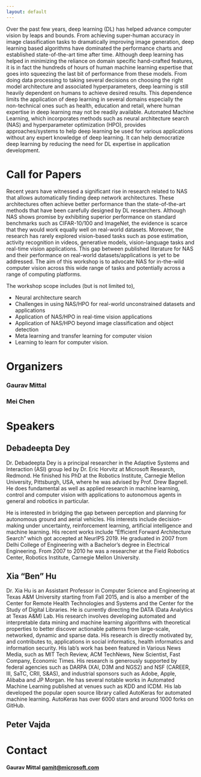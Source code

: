 ```yaml
---
layout: default
---
```


Over the past few years, deep learning (DL) has helped advance computer vision by leaps and bounds. From achieving super-human accuracy in image classification tasks to dramatically improving image generation, deep learning based algorithms have dominated the performance charts and established state-of-the-art time after time. Although deep learning has helped in minimizing the reliance on domain specific hand-crafted features, it is in fact the hundreds of hours of human machine learning expertise that goes into squeezing the last bit of performance from these models. From doing data processing to taking several decisions on choosing the right model architecture and associated hyperparameters, deep learning is still heavily dependent on humans to achieve desired results. This dependence limits the application of deep learning in several domains especially the non-technical ones such as health, education and retail, where human expertise in deep learning may not be readily available. Automated Machine Learning, which incorporates methods such as neural architecture search (NAS) and hyperparameter optimization (HPO), provides approaches/systems to help deep learning be used for various applications without any expert knowledge of deep learning. It can help democratize deep learning by reducing the need for DL expertise in application development. 

# Call for Papers

Recent years have witnessed a significant rise in research related to NAS that allows automatically finding deep network architectures. These architectures often achieve better performance than the state-of-the-art methods that have been carefully designed by DL researchers. Although NAS shows promise by exhibiting superior performance on standard benchmarks such as CIFAR-10/100 and ImageNet, the evidence is scarce that they would work equally well on real-world datasets. Moreover, the research has rarely explored vision-based tasks such as pose estimation, activity recognition in videos, generative models, vision-language tasks and real-time vision applications. This gap between published literature for NAS and their performance on real-world datasets/applications is yet to be addressed. The aim of this workshop is to advocate NAS for in-the-wild computer vision across this wide range of tasks and potentially across a range of computing platforms.

The workshop scope includes (but is not limited to),

* Neural architecture search
*	Challenges in using NAS/HPO for real-world unconstrained datasets and applications
*	Application of NAS/HPO in real-time vision applications
*	Application of NAS/HPO beyond image classification and object detection
*	Meta learning and transfer learning for computer vision
*	Learning to learn for computer vision.

# Organizers

### Gaurav Mittal

### Mei Chen 

# Speakers

## Debadeepta Dey

Dr. Debadeepta Dey is a principal researcher in the Adaptive Systems and Interaction (ASI) group led by Dr. Eric Horvitz at Microsoft Research, Redmond. He finished his PhD at the Robotics Institute, Carnegie Mellon University, Pittsburgh, USA, where he was advised by Prof. Drew Bagnell. He does fundamental as well as applied research in machine learning, control and computer vision with applications to autonomous agents in general and robotics in particular.

He is interested in bridging the gap between perception and planning for autonomous ground and aerial vehicles. His interests include decision-making under uncertainty, reinforcement learning, artificial intelligence and machine learning. His recent works include “Efficient Forward Architecture Search” which got accepted at NeurIPS 2019. He graduated in 2007 from Delhi College of Engineering with a Bachelor’s degree in Electrical Engineering. From 2007 to 2010 he was a researcher at the Field Robotics Center, Robotics Institute, Carnegie Mellon University.

## Xia “Ben” Hu 

Dr. Xia Hu is an Assistant Professor in Computer Science and Engineering at Texas A&M University starting from Fall 2015, and is also a member of the Center for Remote Health Technologies and Systems and the Center for the Study of Digital Libraries. He is currently directing the DATA (Data Analytics at Texas A&M) Lab.
His research involves developing automated and interpretable data mining and machine learning algorithms with theoretical properties to better discover actionable patterns from large-scale, networked, dynamic and sparse data. His research is directly motivated by, and contributes to, applications in social informatics, health informatics and information security. His lab’s work has been featured in Various News Media, such as MIT Tech Review, ACM TechNews, New Scientist, Fast Company, Economic Times. His research is generously supported by federal agencies such as DARPA (XAI, D3M and NGS2) and NSF (CAREER, III, SaTC, CRII, S&AS), and industrial sponsors such as Adobe, Apple, Alibaba and JP Morgan.
He has several notable works in Automated Machine Learning published at venues such as KDD and ICDM. His lab developed the popular open source library called AutoKeras for automated machine learning. AutoKeras has over 6000 stars and around 1000 forks on GitHub.

## Peter Vajda

# Contact

#### Gaurav Mittal <gamit@microsoft.com>
